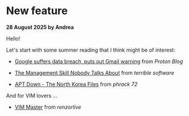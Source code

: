 # New feature

**28 August 2025 by Andrea**

Hello!

Let's start with some summer reading that I think might be of interest:

- [Google suffers data breach, puts out Gmail warning](https://proton.me/blog/google-data-breach-gmail-warning) from *Proton Blog*

- [The Management Skill Nobody Talks About](https://terriblesoftware.org/2025/08/22/the-management-skill-nobody-talks-about://terriblesoftware.org/2025/08/22/the-management-skill-nobody-talks-about/) from *terrible software*

- [APT Down - The North Korea Files](https://phrack.org/issues/72/7_md#article) from *phrack 72*

And for VIM lovers ...

- [VIM Master](https://github.com/renzorlive/vimmaster) from *renzorlive*
